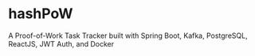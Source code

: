 # hashPoW
A Proof-of-Work Task Tracker built with Spring Boot, Kafka, PostgreSQL, ReactJS, JWT Auth, and Docker
